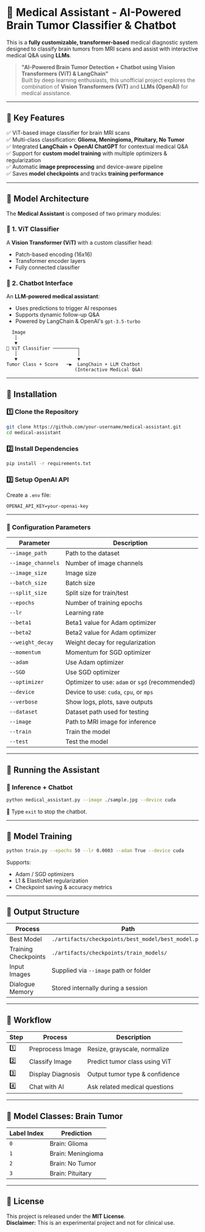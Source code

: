 # **🧠 Medical Assistant - AI-Powered Brain Tumor Classifier & Chatbot**

This is a **fully customizable, transformer-based** medical diagnostic system designed to classify brain tumors from MRI scans and assist with interactive medical Q&A using **LLMs**.

> **"AI-Powered Brain Tumor Detection + Chatbot using Vision Transformers (ViT) & LangChain"**  
> Built by deep learning enthusiasts, this unofficial project explores the combination of **Vision Transformers (ViT)** and **LLMs (OpenAI)** for medical assistance.

---

## **📌 Key Features**
✅ ViT-based image classifier for brain MRI scans  
✅ Multi-class classification: **Glioma, Meningioma, Pituitary, No Tumor**  
✅ Integrated **LangChain + OpenAI ChatGPT** for contextual medical Q&A  
✅ Support for **custom model training** with multiple optimizers & regularization  
✅ Automatic **image preprocessing** and device-aware pipeline  
✅ Saves **model checkpoints** and tracks **training performance**  

---

## **📌 Model Architecture**

The **Medical Assistant** is composed of two primary modules:

### 🧠 1. ViT Classifier
A **Vision Transformer (ViT)** with a custom classifier head:
- Patch-based encoding (16x16)
- Transformer encoder layers
- Fully connected classifier

### 💬 2. Chatbot Interface
An **LLM-powered medical assistant**:
- Uses predictions to trigger AI responses
- Supports dynamic follow-up Q&A
- Powered by LangChain & OpenAI's `gpt-3.5-turbo`

```
  Image
   │
   ▼
🧠 ViT Classifier ─────────┐
   │                      │
   ▼                      ▼
Tumor Class + Score   ─▶  LangChain + LLM Chatbot
                         (Interactive Medical Q&A)
```

---

## **📌 Installation**
### **1️⃣ Clone the Repository**
```bash
git clone https://github.com/your-username/medical-assistant.git
cd medical-assistant
```

### **2️⃣ Install Dependencies**
```bash
pip install -r requirements.txt
```

### **3️⃣ Setup OpenAI API**
Create a `.env` file:
```env
OPENAI_API_KEY=your-openai-key
```

---

### 📌 **Configuration Parameters**

| **Parameter**        | **Description**                               |
|----------------------|-----------------------------------------------|
| `--image_path`       | Path to the dataset                           |
| `--image_channels`   | Number of image channels                      |
| `--image_size`       | Image size                                    |
| `--batch_size`       | Batch size                                    |
| `--split_size`       | Split size for train/test                     |
| `--epochs`           | Number of training epochs                     |
| `--lr`               | Learning rate                                 |
| `--beta1`            | Beta1 value for Adam optimizer                |
| `--beta2`            | Beta2 value for Adam optimizer                |
| `--weight_decay`     | Weight decay for regularization               |
| `--momentum`         | Momentum for SGD optimizer                    |
| `--adam`             | Use Adam optimizer                            |
| `--SGD`              | Use SGD optimizer                             |
| `--optimizer`        | Optimizer to use: `adam` or `sgd` (recommended)|
| `--device`           | Device to use: `cuda`, `cpu`, or `mps`        |
| `--verbose`          | Show logs, plots, save outputs                |
| `--dataset`          | Dataset path used for testing                 |
| `--image`            | Path to MRI image for inference               |
| `--train`            | Train the model                               |
| `--test`             | Test the model                                |

---

## **📌 Running the Assistant**

### 🧪 Inference + Chatbot

```bash
python medical_assistant.py --image ./sample.jpg --device cuda
```

💬 Type `exit` to stop the chatbot.

---

## **📌 Model Training**

```bash
python train.py --epochs 50 --lr 0.0003 --adam True --device cuda
```

Supports:
- Adam / SGD optimizers
- L1 & ElasticNet regularization
- Checkpoint saving & accuracy metrics

---

## **📌 Output Structure**

| **Process**         | **Path**                                             |
|---------------------|------------------------------------------------------|
| Best Model          | `./artifacts/checkpoints/best_model/best_model.pth` |
| Training Checkpoints| `./artifacts/checkpoints/train_models/`             |
| Input Images        | Supplied via `--image` path or folder               |
| Dialogue Memory     | Stored internally during a session                  |

---

## **📌 Workflow**

| **Step** | **Process**        | **Description** |
|----------|--------------------|-----------------|
| 1️⃣       | Preprocess Image   | Resize, grayscale, normalize |
| 2️⃣       | Classify Image     | Predict tumor class using ViT |
| 3️⃣       | Display Diagnosis  | Output tumor type & confidence |
| 4️⃣       | Chat with AI       | Ask related medical questions |

---

## **📌 Model Classes: Brain Tumor**

| Label Index | Prediction       |
|-------------|------------------|
| `0`         | Brain: Glioma     |
| `1`         | Brain: Meningioma |
| `2`         | Brain: No Tumor   |
| `3`         | Brain: Pituitary  |

---

## **📌 License**

This project is released under the **MIT License**.  
**Disclaimer:** This is an experimental project and not for clinical use.